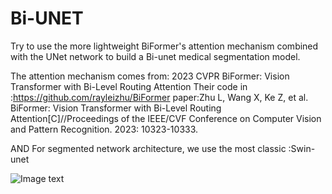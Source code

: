 # Bi-UNET
Try to use the more lightweight BiFormer's attention mechanism combined with the UNet network to build a Bi-unet medical segmentation model.

The attention mechanism comes from: 2023 CVPR BiFormer: Vision Transformer with Bi-Level Routing Attention
Their code in :https://github.com/rayleizhu/BiFormer
paper:Zhu L, Wang X, Ke Z, et al. BiFormer: Vision Transformer with Bi-Level Routing Attention[C]//Proceedings of the IEEE/CVF Conference on Computer Vision and Pattern Recognition. 2023: 10323-10333.

AND For segmented network architecture, we use the most classic :Swin-unet

![Image text]([https://github.com/Westbrone/Bi-UNET/blob/main/Model.png])


